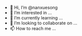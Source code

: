 - 👋 Hi, I’m @nanxuesong
- 👀 I’m interested in ...
- 🌱 I’m currently learning ...
- 💞️ I’m looking to collaborate on ...
- 📫 How to reach me ...

<!---
nanxuesong/nanxuesong is a ✨ special ✨ repository because its `README.md` (this file) appears on your GitHub profile.
You can click the Preview link to take a look at your changes.
--->
